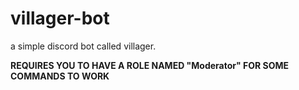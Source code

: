 # villager-bot
a simple discord bot called villager.

**REQUIRES YOU TO HAVE A ROLE NAMED "Moderator" FOR SOME COMMANDS TO WORK**
